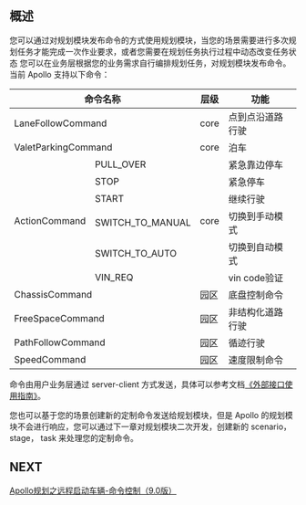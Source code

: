 ## 概述

您可以通过对规划模块发布命令的方式使用规划模块，当您的场景需要进行多次规划任务才能完成一次作业要求，或者您需要在规划任务执行过程中动态改变任务状态
您可以在业务层根据您的业务需求自行编排规划任务，对规划模块发布命令。
当前 Apollo 支持以下命令：

<table>
<thead>
<tr> <th colspan="2">命令名称</th>
<th>层级</th>
<th>功能</th>
</tr>
</thead>

<tbody>
<tr>
<td colspan="2">LaneFollowCommand</td>
<td>core</td>
<td>点到点沿道路行驶</td>
</tr>

<tr>
<td colspan="2">ValetParkingCommand</td>
<td>core</td><td>泊车</td>
</tr>

<tr>
<td rowspan="6">ActionCommand</td>
<td>PULL_OVER</td>
<td rowspan="6">core</td>
<td>紧急靠边停车</td>
</tr>

<tr>
<td>STOP</td>
<td>紧急停车</td>
</tr>

<tr>
<td>START</td>
<td>继续行驶</td>
</tr>

<tr>
<td>SWITCH_TO_MANUAL</td>
<td>切换到手动模式</td>
</tr>

<tr>
<td>SWITCH_TO_AUTO</td>
<td>切换到自动模式</td>
</tr>

<tr>
<td>VIN_REQ</td>
<td>vin code验证</td>
</tr>

<tr>
<td colspan="2">ChassisCommand</td>
<td>园区</td>
<td>底盘控制命令</td>
</tr>

<tr><td colspan="2">FreeSpaceCommand</td>
<td>园区</td>
<td>非结构化道路行驶</td>
</tr>

<tr>
<td colspan="2">PathFollowCommand</td>
<td>园区</td>
<td>循迹行驶</td>
</tr>

<tr>
<td colspan="2">SpeedCommand</td>
<td>园区</td>
<td>速度限制命令</td>
</tr>
</tbody>
</table>

命令由用户业务层通过 server-client 方式发送，具体可以参考文档[《外部接口使用指南》](docs/附录/外部接口使用指南.md)。

您也可以基于您的场景创建新的定制命令发送给规划模块，但是 Apollo 的规划模块不会进行响应，您可以通过下一章对规划模块二次开发，创建新的 scenario，stage， task 来处理您的定制命令。

## NEXT

[Apollo规划之远程启动车辆-命令控制（9.0版）](./Apollo规划之远程启动车辆-命令控制（9.0版）.md)
